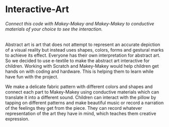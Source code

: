 # Interactive-Art
###### Connect this code with Makey-Makey and Makey-Makey to conductive materials of your choice to see the interaction.

Abstract art is art that does not attempt to represent an accurate depiction of a visual reality but instead uses shapes, colors, forms and gestural marks to achieve its effect. Everyone has their own interpretation for abstract art. So we decided to use e-textile to make the abstract art interactive for children. Working with Scratch and Makey-Makey would help children get hands on with coding and hardware. This is helping them to learn while have fun with the project.

We make a delicate fabric pattern with different colors and shapes and connect each part to Makey-Makey  using conductive materials which can translate it into a different sound. Children can interact with the pillow by tapping on different patterns and make beautiful music or record a narration of the feelings they get from the piece. They can record whatever representation of the art they have in mind, which teaches them creative expression.
